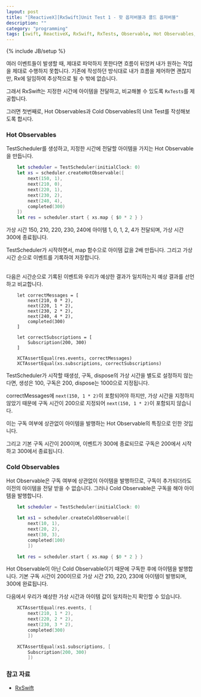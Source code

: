 ```yaml
---
layout: post
title: "[ReactiveX][RxSwift]Unit Test 1 - 핫 옵저버블과 콜드 옵저버블"
description: ""
category: "programming"
tags: [swift, ReactiveX, RxSwift, RxTests, Observable, Hot Observables, Cold Observables, TestScheduler, hot, cold]
---
```

{% include JB/setup %}

여러 이벤트들이 발생할 때, 제대로 파악하지 못한다면 흐름이 뒤엉켜 내가 원하는 작업을 제대로 수행하지 못합니다. 기존에 작성하던 방식대로 내가 흐름을 제어하면 괜찮지만, Rx에 일임하여 추상적으로 될 수 밖에 없습니다.

그래서 RxSwift는 지정한 시간에 아이템을 전달하고, 비교해볼 수 있도록 `RxTests`를 제공합니다. 

그러면 첫번째로, Hot Observables과 Cold Observables의 Unit Test를 작성해보도록 합시다.

### Hot Observables

TestScheduler를 생성하고, 지정한 시간에 전달할 아이템을 가지는 Hot Observable을 만듭니다.

```swift
	let scheduler = TestScheduler(initialClock: 0)
	let xs = scheduler.createHotObservable([
		next(150, 1),
		next(210, 0),
		next(220, 1),
		next(230, 2),
		next(240, 4),
		completed(300)
	])
	let res = scheduler.start { xs.map { $0 * 2 } }
```

가상 시간 150, 210, 220, 230, 240에 아이템 1, 0, 1, 2, 4가 전달되며, 가상 시간 300에 종료됩니다.

TestScheduler가 시작하면서, map 함수으로 아이템 값을 2배 만듭니다. 그리고 가상 시간 순으로 이벤트를 기록하여 저장합니다.

<br/>다음은 시간순으로 기록된 이벤트와 우리가 예상한 결과가 일치하는지 예상 결과를 선언하고 비교합니다.

```
	let correctMessages = [
		next(210, 0 * 2),
		next(220, 1 * 2),
		next(230, 2 * 2),
		next(240, 4 * 2),
		completed(300)
	]

	let correctSubscriptions = [
		Subscription(200, 300)
	]

	XCTAssertEqual(res.events, correctMessages)
	XCTAssertEqual(xs.subscriptions, correctSubscriptions)
```

TestScheduler가 시작할 때생성, 구독, dispose의 가상 시간을 별도로 설정하지 않는다면, 생성은 100, 구독은 200, dispose는 1000으로 지정됩니다. 

correctMessages에 `next(150, 1 * 2)`이 포함되어야 하지만, 가상 시간을 지정하지 않았기 때문에 구독 시간이 200으로 지정되어 `next(150, 1 * 2)`이 포함되지 않습니다. 

이는 구독 여부에 상관없이 아이템을 발행하는 Hot Observable의 특징으로 인한 것입니다.

그리고 기본 구독 시간이 200이며, 이벤트가 300에 종료되므로 구독은 200에서 시작하고 300에서 종료됩니다.


### Cold Observables

Hot Observable은 구독 여부에 상관없이 아이템을 발행하므로, 구독이 추가되더라도 이전의 아이템을 전달 받을 수 없습니다. 그러나 Cold Observable은 구독을 해야 아이템을 발행합니다.

```swift
	let scheduler = TestScheduler(initialClock: 0)

	let xs1 = scheduler.createColdObservable([
		next(10, 1),
		next(20, 2),
		next(30, 3),
		completed(100)
		])

	let res = scheduler.start { xs.map { $0 * 2 } }
```

Hot Observable이 아닌 Cold Observable이기 때문에 구독한 후에 아이템을 발행합니다. 기본 구독 시간이 200이므로 가상 시간 210, 220, 230에 아이템이 발행되며, 300에 완료됩니다.

다음에서 우리가 예상한 가상 시간과 아이템 값이 일치하는지 확인할 수 있습니다.

```swift
	XCTAssertEqual(res.events, [
		next(210, 1 * 2),
		next(220, 2 * 2),
		next(230, 3 * 2),
		completed(300)
		])

	XCTAssertEqual(xs1.subscriptions, [
		Subscription(200, 300)
		])
```

### 참고 자료

* [RxSwift](https://github.com/ReactiveX/RxSwift/)